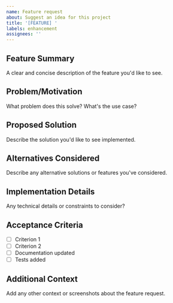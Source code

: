 ```yaml
---
name: Feature request
about: Suggest an idea for this project
title: '[FEATURE] '
labels: enhancement
assignees: ''
---
```


## Feature Summary
A clear and concise description of the feature you'd like to see.

## Problem/Motivation
What problem does this solve? What's the use case?

## Proposed Solution
Describe the solution you'd like to see implemented.

## Alternatives Considered
Describe any alternative solutions or features you've considered.

## Implementation Details
Any technical details or constraints to consider?

## Acceptance Criteria
- [ ] Criterion 1
- [ ] Criterion 2
- [ ] Documentation updated
- [ ] Tests added

## Additional Context
Add any other context or screenshots about the feature request.